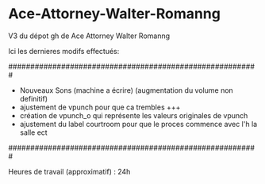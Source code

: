 # Ace-Attorney-Walter-Romanng

V3 du dépot gh de Ace Attorney Walter Romanng

Ici les dernieres modifs effectués:

#########################################################

- Nouveaux Sons (machine a écrire) (augmentation du volume non definitif)
- ajustement de vpunch pour que ca trembles +++
- création de vpunch_o qui représente les valeurs originales de vpunch
- ajustement du label courtroom pour que le proces commence avec l'h la salle ect

#########################################################


Heures de travail (approximatif) : 24h
